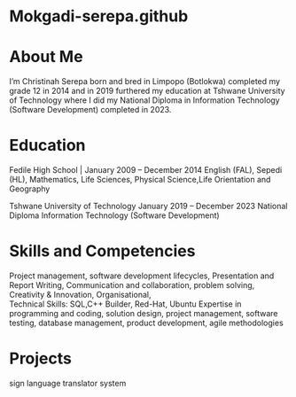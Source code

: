 # Mokgadi-serepa.github

# About Me
I’m Christinah Serepa born and bred in Limpopo (Botlokwa) completed my grade 12 in 2014 and in 2019 furthered my education at Tshwane University of Technology where I did my National Diploma in Information Technology (Software Development) completed in 2023.

# Education
Fedile High School						                                          |  January 2009 – December 2014
English (FAL), Sepedi (HL), Mathematics, Life Sciences, Physical Science,Life Orientation and Geography

Tshwane University of Technology				                                  January 2019 – December 2023
National Diploma Information Technology (Software Development)


# Skills and Competencies
Project management, software development lifecycles, Presentation and Report Writing, Communication and collaboration, problem solving, Creativity & Innovation, Organisational,   
Technical Skills: SQL,C++ Builder, Red-Hat, Ubuntu
Expertise in programming and coding, solution design, project management, software testing, database management, product development, agile methodologies

# Projects
sign language translator system
